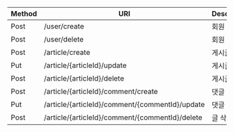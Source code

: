 |Method|URI|Description|
|---|---|---|
|Post|/user/create|회원 가입|
|Post|/user/delete|회원 탈퇴|
|Post|/article/create|게시글 작성|
|Put|/article/{articleId}/update|게시글 수정|
|Post|/article/{articleId}/delete|게시글 삭제|
|Post|/article/{articleId}/comment/create|댓글 작성|
|Put|/article/{articleId}/comment/{commentId}/update|댓글 수정|
|Post|/article/{articleId}/comment/{commentId}/delete|글 삭제|
